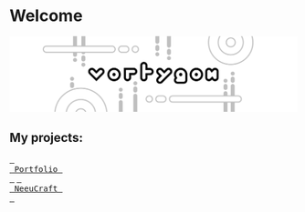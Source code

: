 # Welcome
<picture>
 <source media="(prefers-color-scheme: dark)" srcset="banner">
 <source media="(prefers-color-scheme: light)" srcset="banner">
 <img alt="Banner" src="banner">
</picture>

## My projects:
[<kbd> <br> Portfolio <br> </kbd>](https://www.neeucraft.ru/)
[<kbd> <br> NeeuCraft <br> </kbd>](https://www.neeucraft.ru/)
